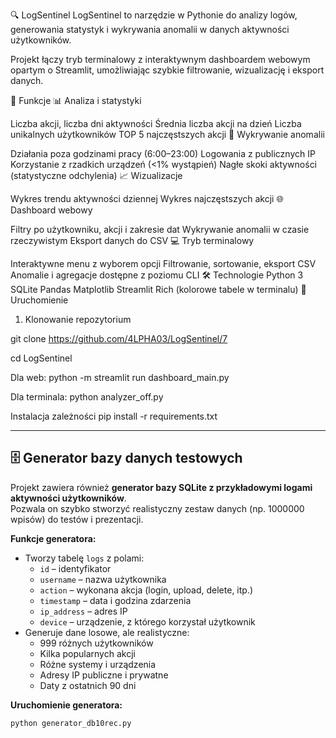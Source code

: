 🔍 LogSentinel
LogSentinel to narzędzie w Pythonie do analizy logów, generowania statystyk i wykrywania anomalii w danych aktywności użytkowników.

Projekt łączy tryb terminalowy z interaktywnym dashboardem webowym opartym o Streamlit, umożliwiając szybkie filtrowanie, wizualizację i eksport danych.

📌 Funkcje
📊 Analiza i statystyki

Liczba akcji, liczba dni aktywności
Średnia liczba akcji na dzień
Liczba unikalnych użytkowników
TOP 5 najczęstszych akcji
🚨 Wykrywanie anomalii

Działania poza godzinami pracy (6:00–23:00)
Logowania z publicznych IP
Korzystanie z rzadkich urządzeń (<1% wystąpień)
Nagłe skoki aktywności (statystyczne odchylenia)
📈 Wizualizacje

Wykres trendu aktywności dziennej
Wykres najczęstszych akcji
🌐 Dashboard webowy

Filtry po użytkowniku, akcji i zakresie dat
Wykrywanie anomalii w czasie rzeczywistym
Eksport danych do CSV
💻 Tryb terminalowy

Interaktywne menu z wyborem opcji
Filtrowanie, sortowanie, eksport CSV
Anomalie i agregacje dostępne z poziomu CLI
🛠 Technologie
Python 3
SQLite
Pandas
Matplotlib
Streamlit
Rich (kolorowe tabele w terminalu)
🚀 Uruchomienie
1. Klonowanie repozytorium


git clone https://github.com/4LPHA03/LogSentinel/7


cd LogSentinel


Dla web: python -m streamlit run dashboard_main.py


Dla terminala: python analyzer_off.py


Instalacja zależności
pip install -r requirements.txt


---

## 🗄 Generator bazy danych testowych

Projekt zawiera również **generator bazy SQLite z przykładowymi logami aktywności użytkowników**.  
Pozwala on szybko stworzyć realistyczny zestaw danych (np. 1000000 wpisów) do testów i prezentacji.

**Funkcje generatora:**
- Tworzy tabelę `logs` z polami:
  - `id` – identyfikator
  - `username` – nazwa użytkownika
  - `action` – wykonana akcja (login, upload, delete, itp.)
  - `timestamp` – data i godzina zdarzenia
  - `ip_address` – adres IP
  - `device` – urządzenie, z którego korzystał użytkownik
- Generuje dane losowe, ale realistyczne:
  - 999 różnych użytkowników
  - Kilka popularnych akcji
  - Różne systemy i urządzenia
  - Adresy IP publiczne i prywatne
  - Daty z ostatnich 90 dni

**Uruchomienie generatora:**
```bash
python generator_db10rec.py
